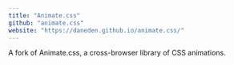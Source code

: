 ```yaml
---
title: "Animate.css"
github: "animate.css"
website: "https://daneden.github.io/animate.css/"
---
```


A fork of Animate.css, a cross-browser library of CSS animations.
